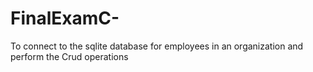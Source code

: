 # FinalExamC-
To connect to the sqlite database for employees in an organization and perform the Crud operations 
